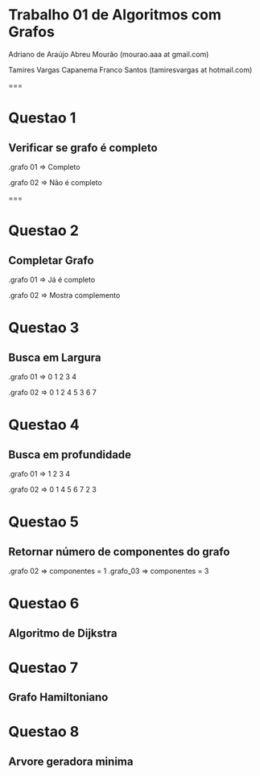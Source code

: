 
Trabalho 01 de Algoritmos com Grafos
==

Adriano de Araújo Abreu Mourão          (mourao.aaa at gmail.com)


Tamires Vargas Capanema Franco Santos   (tamiresvargas at hotmail.com)

===

Questao 1
==
Verificar se grafo é completo
--

.grafo 01 => Completo

.grafo 02 => Não é completo


===

Questao 2
==
Completar Grafo
--

.grafo 01 => Já é completo

.grafo 02 => Mostra complemento

Questao 3
==
Busca em Largura
--

.grafo 01 => 0 1 2 3 4

.grafo 02 => 0 1 2 4 5 3 6 7

Questao 4
==
Busca em profundidade
--

.grafo 01 => 1 2 3 4

.grafo 02 => 0 1 4 5 6 7 2 3 

Questao 5
==
Retornar número de componentes do grafo 
--

.grafo 02 => componentes = 1
.grafo_03 => componentes = 3

Questao 6
==
Algoritmo de Dijkstra
--

Questao 7
==
Grafo Hamiltoniano
--

Questao 8
==
Arvore geradora minima
--

 
